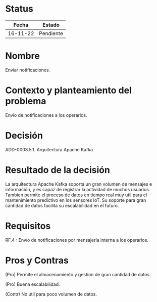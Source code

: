 # Status

| Fecha | Estado |
| --- | --- |
| 16-11-22 | Pendiente |

# Nombre

Enviar notificaciones.

# Contexto y planteamiento del problema

Envio de notificaciones a los operarios.

# Decisión

ADD-0003.5.1. Arquitectura Apache Kafka

# Resultado de la decisión

La arquitectura Apache Kafka soporta un gran volumen de mensajes e información, y es capaz de registrar la actividad de muchos usuarios. Tambien permite el proceso de datos en tiempo real muy util para el mantenimiento predictivo en los sensores IoT. Su soporte para gran cantidad de datos facilita su escalabilidad en el futuro.

# Requisitos

RF.4 : Envío de notificaciones por mensajería interna a los operarios.

# Pros y Contras

(Pro) Permite el almacenamiento y gestion de gran cantidad de datos.

(Pro) Buena escalabilidad.

(Contr) No util para poco volumen de datos.
